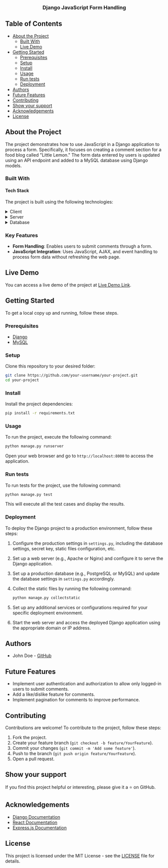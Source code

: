 <div align="center">
  <h3><b>Django JavaScript Form Handling</b></h3>
</div>

## Table of Contents
- [About the Project](#about-project)
  - [Built With](#built-with)
  - [Live Demo](#live-demo)
- [Getting Started](#getting-started)
  - [Prerequisites](#prerequisites)
  - [Setup](#setup)
  - [Install](#install)
  - [Usage](#usage)
  - [Run tests](#run-tests)
  - [Deployment](#deployment)
- [Authors](#authors)
- [Future Features](#future-features)
- [Contributing](#contributing)
- [Show your support](#support)
- [Acknowledgements](#acknowledgements)
- [License](#license)

## About the Project <a name="about-project"></a>

The project demonstrates how to use JavaScript in a Django application to process a form. Specifically, it focuses on creating a comment section for a food blog called "Little Lemon." The form data entered by users is updated using an API endpoint and added to a MySQL database using Django models.

### Built With <a name="built-with"></a>

#### Tech Stack <a name="tech-stack"></a>

The project is built using the following technologies:

<details>
  <summary>Client</summary>
  <ul>
    <li><a href="https://django.org/">Django</a></li>
  </ul>
</details>

<details>
  <summary>Server</summary>
  <ul>
    <li><a href="https://django.com/">Django framework</a></li>
  </ul>
</details>

<details>
<summary>Database</summary>
  <ul>
    <li><a href="https://www.mysql.org/">MySQL</a></li>
  </ul>
</details>

### Key Features <a name="key-features"></a>

- **Form Handling**: Enables users to submit comments through a form.
- **JavaScript Integration**: Uses JavaScript, AJAX, and event handling to process form data without refreshing the web page.

## Live Demo <a name="live-demo"></a>

You can access a live demo of the project at [Live Demo Link](https://example.com).

## Getting Started <a name="getting-started"></a>

To get a local copy up and running, follow these steps.

### Prerequisites <a name="prerequisites"></a>

- [Django](https://www.djangoproject.com/)
- [MySQL](https://www.mysql.com/)

### Setup <a name="setup"></a>

Clone this repository to your desired folder:

```sh
git clone https://github.com/your-username/your-project.git
cd your-project
```

### Install <a name="install"></a>

Install the project dependencies:

```sh
pip install -r requirements.txt
```

### Usage <a name="usage"></a>

To run the project, execute the following command:

```sh
python manage.py runserver
```

Open your web browser and go to `http://localhost:8000` to access the application.

### Run tests <a name="run-tests"></a>

To run tests for the project, use the following command:

```sh
python manage.py test
```

This will execute all the test cases and display the results.

### Deployment <a name="deployment"></a>

To deploy the Django project to a production environment, follow these steps:

1. Configure the production settings in `settings.py`, including the database settings, secret key, static files configuration, etc.

2. Set up a web server (e.g., Apache or Nginx) and configure it to serve the Django application.

3. Set up a production database (e.g., PostgreSQL or MySQL) and update the database settings in `settings.py` accordingly.

4. Collect the static files by running the following command:

   ```sh
   python manage.py collectstatic
   ```

5. Set up any additional services or configurations required for your specific deployment environment.

6. Start the web server and access the deployed Django application using the appropriate domain or IP address.

## Authors <a name="authors"></a>

- John Doe - [GitHub](https://github.com/johndoe)

## Future Features <a name="future-features"></a>

- Implement user authentication and authorization to allow only logged-in users to submit comments.
- Add a like/dislike feature for comments.
- Implement pagination for comments to improve performance.

## Contributing <a name="contributing"></a>

Contributions are welcome! To contribute to the project, follow these steps:

1. Fork the project.
2. Create your feature branch (`git checkout -b feature/YourFeature`).
3. Commit your changes (`git commit -m 'Add some feature'`).
4. Push to the branch (`git push origin feature/YourFeature`).
5. Open a pull request.

## Show your support <a name="support"></a>

If you find this project helpful or interesting, please give it a ⭐️ on GitHub.

## Acknowledgements <a name="acknowledgements"></a>

- [Django Documentation](https://docs.djangoproject.com/)
- [React Documentation](https://reactjs.org/docs/)
- [Express.js Documentation](https://expressjs.com/en/4x/api.html)

## License <a name="license"></a>

This project is licensed under the MIT License - see the [LICENSE](LICENSE) file for details.
